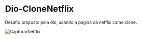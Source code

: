 # Dio-CloneNetflix
Desafio proposto pela dio,  usando a pagina da netflix  como clone.


![CapturarNetflix](https://user-images.githubusercontent.com/97926394/178384833-f1ed9de9-22aa-4a70-aa9b-b460779d6ed6.PNG)
